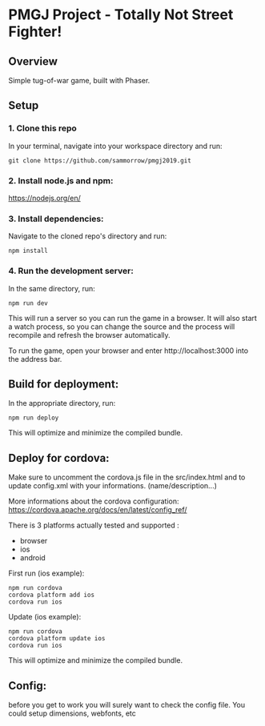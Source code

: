 # PMGJ Project - Totally Not Street Fighter!

## Overview

Simple tug-of-war game, built with Phaser.

## Setup

### 1. Clone this repo

In your terminal, navigate into your workspace directory and run:

```git clone https://github.com/sammorrow/pmgj2019.git```

### 2. Install node.js and npm:

https://nodejs.org/en/

### 3. Install dependencies:

Navigate to the cloned repo's directory and run:

```npm install```

### 4. Run the development server:

In the same directory, run:

```npm run dev```

This will run a server so you can run the game in a browser. It will also start a watch process, so you can change the source and the process will recompile and refresh the browser automatically.

To run the game, open your browser and enter http://localhost:3000 into the address bar.

## Build for deployment:

In the appropriate directory, run:

```npm run deploy```

This will optimize and minimize the compiled bundle.

## Deploy for cordova:

Make sure to uncomment the cordova.js file in the src/index.html and to update config.xml with your informations. (name/description...)

More informations about the cordova configuration:
https://cordova.apache.org/docs/en/latest/config_ref/

There is 3 platforms actually tested and supported : 
- browser
- ios
- android

First run (ios example):

```
npm run cordova
cordova platform add ios
cordova run ios
```

Update (ios example):

```
npm run cordova
cordova platform update ios
cordova run ios
```

This will optimize and minimize the compiled bundle.

## Config:
before you get to work you will surely want to check the config file. You could setup dimensions, webfonts, etc